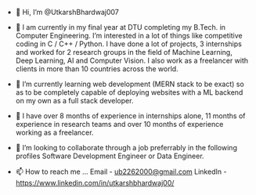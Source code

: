 - 👋 Hi, I’m @UtkarshBhardwaj007

- 👀 I am currently in my final year at DTU completing my B.Tech. in Computer Engineering. I’m interested in a lot of things like competitive coding in C / C++ / Python. I have done a lot of projects, 3 internships and worked for 2 research groups in the field of Machine Learning, Deep Learning, AI and Computer Vision. I also work as a freelancer with clients in more than 10 countries across the world.

- 🌱 I’m currently learning web development (MERN stack to be exact) so as to be completely capable of deploying websites with a ML backend on my own as a full stack developer.

- 🌱 I have over 8 months of experience in internships alone, 11 months of experience in research teams and over 10 months of experience working as a freelancer.

- 💞️ I’m looking to collaborate through a job preferrably in the following profiles Software Development Engineer or Data Engineer.

- 📫 How to reach me ... 
Email - ub2262000@gmail.com
LinkedIn - https://www.linkedin.com/in/utkarshbhardwaj00/

<!---
UtkarshBhardwaj007/UtkarshBhardwaj007 is a ✨ special ✨ repository because its `README.md` (this file) appears on your GitHub profile.
You can click the Preview link to take a look at your changes.
--->
